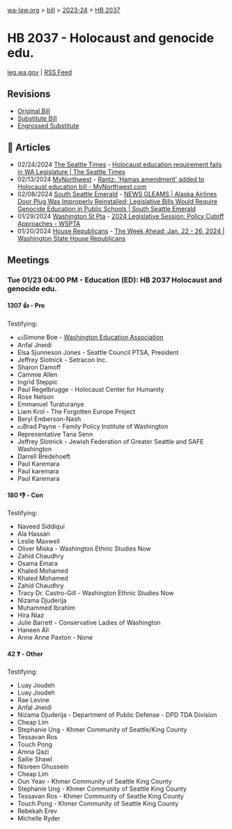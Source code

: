 [wa-law.org](/) > [bill](/bill/) > [2023-24](/bill/2023-24/) > [HB 2037](/bill/2023-24/hb/2037/)

# HB 2037 - Holocaust and genocide edu.
[leg.wa.gov](https://app.leg.wa.gov/billsummary?BillNumber=2037&Year=2023&Initiative=false) | [RSS Feed](./rss.xml)

## Revisions
* [Original Bill](1/)
* [Substitute Bill](S/)
* [Engrossed Substitute](S.E/)

## 📰 Articles
* 02/24/2024 [The Seattle Times](/org/the_seattle_times/) - [Holocaust education requirement fails in WA Legislature | The Seattle Times](https://www.seattletimes.com/seattle-news/politics/holocaust-education-requirement-fails-in-wa-legislature/#:~:text=House%20Bill%202037,)
* 02/13/2024 [MyNorthwest](/org/mynorthwest/) - [Rantz: 'Hamas amendment' added to Holocaust education bill - MyNorthwest.com](https://mynorthwest.com/3950429/rantz-democrats-add-hamas-amendment-to-holocaust-education-bill/#:~:text=House%20Bill%202037)
* 02/08/2024 [South Seattle Emerald](/org/south_seattle_emerald/) - [NEWS GLEAMS | Alaska Airlines Door Plug Was Improperly Reinstalled; Legislative Bills Would Require Genocide Education in Public Schools | South Seattle Emerald](https://southseattleemerald.com/2024/02/07/news-gleams-alaska-airlines-door-plug-was-improperly-reinstalled-legislative-bills-would-require-genocide-education-in-public-schools/#:~:text=HB%202037)
* 01/29/2024 [Washington St Pta](/org/washington_st_pta/) - [2024 Legislative Session: Policy Cutoff Approaches - WSPTA](https://www.wastatepta.org/policy-cutoff-approaches/#:~:text=HB%202037)
* 01/20/2024 [House Republicans](/org/house_republicans/) - [The Week Ahead: Jan. 22 - 26, 2024 | Washington State House Republicans](http://houserepublicans.wa.gov/week/the-week-ahead-jan-22-26-2024/#:~:text=HB%202037)

## Meetings
### Tue 01/23 04:00 PM - Education (ED): HB 2037 Holocaust and genocide edu.
#### 1307 👍 - Pro
Testifying:
* 💵Simone Boe - [Washington Education Association](/org/washington_education_association/)
* Anfal Jneidi
* Elsa Sjunneson Jones - Seattle Council PTSA, President
* Jeffrey Slotnick - Setracon Inc.
* Sharon Damoff
* Cammie Allen
* Ingrid Steppic
* Paul Regelbrugge - Holocaust Center for Humanity
* Rose Nelson
* Emmanuel Turaturanye
* Liam Krol - The Forgotten Europe Project
* Beryl Emberson-Nash
* 💵Brad Payne - Family Policy Institute of Washington
* Representative Tana Senn
* Jeffrey Slotnick - Jewish Federation of Greater Seattle and SAFE Washington
* Darrell Bredehoeft
* Paul Karemara
* Paul karemara
* Paul Karemara

#### 180 👎 - Con
Testifying:
* Naveed Siddiqui
* Ala Hassan
* Leslie Maxwell
* Oliver Miska - Washington Ethnic Studies Now
* Zahid Chaudhry
* Osama Emara
* Khaled Mohamed
* Khaled Mohamed
* Zahid Chaudhry
* Tracy Dr. Castro-Gill - Washington Ethnic Studies Now
* Nizama Djuderija
* Muhammed Ibrahim
* Hira Niaz
* Julie Barrett - Conservative Ladies of Washington
* Haneen Ali
* Anne Anne Paxton - None

#### 42 ❓ - Other
Testifying:
* Luay Joudeh
* Luay Joudeh
* Rae Levine
* Anfal Jneidi
* Nizama Djuderija - Department of Public Defense - DPD TDA Division
* Cheap Lim
* Stephanie Ung - Khmer Community of Seattle/King County
* Tessavan Ros
* Touch Pong
* Amna Qazi
* Sallie Shawl
* Nisreen Ghussein
* Cheap Lim
* Oun Yeav - Khmer Community of Seattle King County
* Stephanie Ung - Khmer Community of Seattle King County
* Tessavan Ros - Khmer Community of Seattle King County
* Touch Pong - Khmer Community of Seattle King County
* Rebekah Erev
* Michelle Ryder
